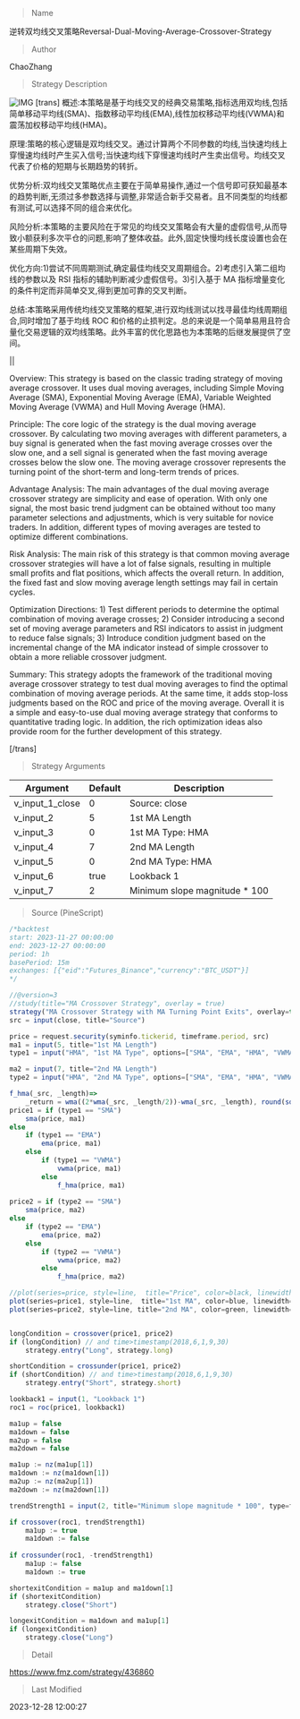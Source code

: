 
> Name

逆转双均线交叉策略Reversal-Dual-Moving-Average-Crossover-Strategy

> Author

ChaoZhang

> Strategy Description

![IMG](https://www.fmz.com/upload/asset/1141994386990960ad3.png)
[trans]
概述:本策略是基于均线交叉的经典交易策略,指标选用双均线,包括简单移动平均线(SMA)、指数移动平均线(EMA),线性加权移动平均线(VWMA)和震荡加权移动平均线(HMA)。

原理:策略的核心逻辑是双均线交叉。通过计算两个不同参数的均线,当快速均线上穿慢速均线时产生买入信号;当快速均线下穿慢速均线时产生卖出信号。均线交叉代表了价格的短期与长期趋势的转折。

优势分析:双均线交叉策略优点主要在于简单易操作,通过一个信号即可获知最基本的趋势判断,无须过多参数选择与调整,非常适合新手交易者。且不同类型的均线都有测试,可以选择不同的组合来优化。

风险分析:本策略的主要风险在于常见的均线交叉策略会有大量的虚假信号,从而导致小额获利多次平仓的问题,影响了整体收益。此外,固定快慢均线长度设置也会在某些周期下失效。

优化方向:1)尝试不同周期测试,确定最佳均线交叉周期组合。2)考虑引入第二组均线的参数以及 RSI 指标的辅助判断减少虚假信号。3)引入基于 MA 指标增量变化的条件判定而非简单交叉,得到更加可靠的交叉判断。

总结:本策略采用传统均线交叉策略的框架,进行双均线测试以找寻最佳均线周期组合,同时增加了基于均线 ROC 和价格的止损判定。总的来说是一个简单易用且符合量化交易逻辑的双均线策略。此外丰富的优化思路也为本策略的后继发展提供了空间。

|| 

Overview: This strategy is based on the classic trading strategy of moving average crossover. It uses dual moving averages, including Simple Moving Average (SMA), Exponential Moving Average (EMA), Variable Weighted Moving Average (VWMA) and Hull Moving Average (HMA).  

Principle: The core logic of the strategy is the dual moving average crossover. By calculating two moving averages with different parameters, a buy signal is generated when the fast moving average crosses over the slow one, and a sell signal is generated when the fast moving average crosses below the slow one. The moving average crossover represents the turning point of the short-term and long-term trends of prices.   

Advantage Analysis: The main advantages of the dual moving average crossover strategy are simplicity and ease of operation. With only one signal, the most basic trend judgment can be obtained without too many parameter selections and adjustments, which is very suitable for novice traders. In addition, different types of moving averages are tested to optimize different combinations.  

Risk Analysis: The main risk of this strategy is that common moving average crossover strategies will have a lot of false signals, resulting in multiple small profits and flat positions, which affects the overall return. In addition, the fixed fast and slow moving average length settings may fail in certain cycles.

Optimization Directions: 1) Test different periods to determine the optimal combination of moving average crosses; 2) Consider introducing a second set of moving average parameters and RSI indicators to assist in judgment to reduce false signals; 3) Introduce condition judgment based on the incremental change of the MA indicator instead of simple crossover to obtain a more reliable crossover judgment.   

Summary: This strategy adopts the framework of the traditional moving average crossover strategy to test dual moving averages to find the optimal combination of moving average periods. At the same time, it adds stop-loss judgments based on the ROC and price of the moving average. Overall it is a simple and easy-to-use dual moving average strategy that conforms to quantitative trading logic. In addition, the rich optimization ideas also provide room for the further development of this strategy.

[/trans]

> Strategy Arguments



|Argument|Default|Description|
|----|----|----|
|v_input_1_close|0|Source: close|high|low|open|hl2|hlc3|hlcc4|ohlc4|
|v_input_2|5|1st MA Length|
|v_input_3|0|1st MA Type: HMA|EMA|SMA|VWMA|
|v_input_4|7|2nd MA Length|
|v_input_5|0|2nd MA Type: HMA|EMA|SMA|VWMA|
|v_input_6|true|Lookback 1|
|v_input_7|2|Minimum slope magnitude * 100|


> Source (PineScript)

``` javascript
/*backtest
start: 2023-11-27 00:00:00
end: 2023-12-27 00:00:00
period: 1h
basePeriod: 15m
exchanges: [{"eid":"Futures_Binance","currency":"BTC_USDT"}]
*/

//@version=3
//study(title="MA Crossover Strategy", overlay = true)
strategy("MA Crossover Strategy with MA Turning Point Exits", overlay=true)
src = input(close, title="Source")

price = request.security(syminfo.tickerid, timeframe.period, src)
ma1 = input(5, title="1st MA Length")
type1 = input("HMA", "1st MA Type", options=["SMA", "EMA", "HMA", "VWMA"])

ma2 = input(7, title="2nd MA Length")
type2 = input("HMA", "2nd MA Type", options=["SMA", "EMA", "HMA", "VWMA"])

f_hma(_src, _length)=>
    _return = wma((2*wma(_src, _length/2))-wma(_src, _length), round(sqrt(_length)))
price1 = if (type1 == "SMA")
    sma(price, ma1)
else
    if (type1 == "EMA")
        ema(price, ma1)
    else
        if (type1 == "VWMA")
            vwma(price, ma1)
        else
            f_hma(price, ma1)
    
price2 = if (type2 == "SMA")
    sma(price, ma2)
else
    if (type2 == "EMA")
        ema(price, ma2)
    else
        if (type2 == "VWMA")
            vwma(price, ma2)
        else
            f_hma(price, ma2)

//plot(series=price, style=line,  title="Price", color=black, linewidth=1, transp=0)
plot(series=price1, style=line,  title="1st MA", color=blue, linewidth=2, transp=0)
plot(series=price2, style=line, title="2nd MA", color=green, linewidth=2, transp=0)


longCondition = crossover(price1, price2)
if (longCondition) // and time>timestamp(2018,6,1,9,30)
    strategy.entry("Long", strategy.long)

shortCondition = crossunder(price1, price2)
if (shortCondition) // and time>timestamp(2018,6,1,9,30)
    strategy.entry("Short", strategy.short)

lookback1 = input(1, "Lookback 1")
roc1 = roc(price1, lookback1)

ma1up = false
ma1down = false
ma2up = false
ma2down = false

ma1up := nz(ma1up[1])
ma1down := nz(ma1down[1])
ma2up := nz(ma2up[1])
ma2down := nz(ma2down[1])

trendStrength1 = input(2, title="Minimum slope magnitude * 100", type=float) * 0.01

if crossover(roc1, trendStrength1)
    ma1up := true
    ma1down := false
    
if crossunder(roc1, -trendStrength1) 
    ma1up := false
    ma1down := true

shortexitCondition = ma1up and ma1down[1]
if (shortexitCondition)
    strategy.close("Short")

longexitCondition = ma1down and ma1up[1]
if (longexitCondition)
    strategy.close("Long")


```

> Detail

https://www.fmz.com/strategy/436860

> Last Modified

2023-12-28 12:00:27
